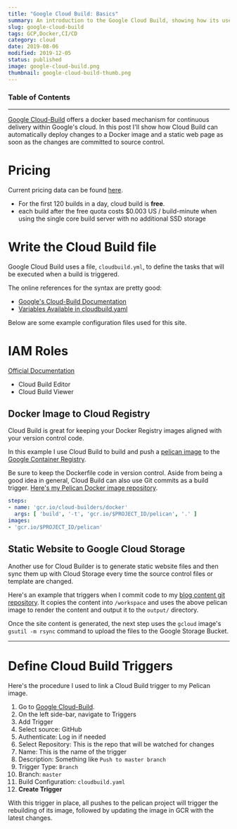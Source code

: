 ```yaml
---
title: "Google Cloud Build: Basics"
summary: An introduction to the Google Cloud Build, showing how its used for this site.
slug: google-cloud-build
tags: GCP,Docker,CI/CD
category: cloud
date: 2019-08-06
modified: 2019-12-05
status: published
image: google-cloud-build.png
thumbnail: google-cloud-build-thumb.png
---
```


### Table of Contents

---

[Google Cloud-Build](https://console.cloud.google.com/cloud-build)
offers a docker based mechanism for continuous delivery within Google's
cloud. In this post I'll show how Cloud Build can automatically deploy changes
to a Docker image and a static web page as soon as the changes are committed to
source control.



# Pricing

Current pricing data can be found [here](https://cloud.google.com/cloud-build/pricing).

- For the first 120 builds in a day, cloud build is **free**.
- each build after the free quota costs $0.003 US / build-minute when using the
  single core build server with no additional SSD storage


# Write the Cloud Build file

Google Cloud Build uses a file, `cloudbuild.yml`, to define the tasks that will
be executed when a build is triggered.

The online references for the syntax are pretty good:

- [Google's Cloud-Build Documentation](https://cloud.google.com/cloud-build/docs/build-config)
- [Variables Available in cloudbuild.yaml](https://cloud.google.com/cloud-build/docs/configuring-builds/substitute-variable-values)

Below are some example configuration files used for this site.

# IAM Roles

[Official Documentation](https://cloud.google.com/cloud-build/docs/securing-builds/configure-access-control)

- Cloud Build Editor
- Cloud Build Viewer

## Docker Image to Cloud Registry

Cloud Build is great for keeping your Docker Registry images aligned with your
version control code.

In this example I use Cloud Build to build and push a [pelican image](/docker-pelican-image)
to the [Google Container Registry](/google-container-registry).

Be sure to keep the Dockerfile code in version control. Aside from being a good
idea in general, Cloud Build can also use Git commits as a build trigger.
[Here's my Pelican Docker image repository](https://github.com/kylep/pelican).

```yaml
steps:
- name: 'gcr.io/cloud-builders/docker'
  args: [ 'build', '-t', 'gcr.io/$PROJECT_ID/pelican', '.' ]
images:
- 'gcr.io/$PROJECT_ID/pelican'
```


## Static Website to Google Cloud Storage

Another use for Cloud Builder is to generate static website files and then sync
them up with Cloud Storage every time the source control files or template are
changed.

Here's an example that triggers when I commit code to my
[blog content git repository](https://github.com/kylep/kyle.pericak.com). It
copies the content into `/workspace` and uses the above pelican image to render
the content and output it to the `output/` directory.

Once the site content is generated, the next step uses the `gcloud` image's
`gsutil -m rsync` command to upload the files to the Google Storage Bucket.


---

# Define Cloud Build Triggers

Here's the procedure I used to link a Cloud Build trigger to my Pelican image.

1. Go to [Google Cloud-Build](https://console.cloud.google.com/cloud-build).
1. On the left side-bar, navigate to Triggers
1. Add Trigger
1. Select source: GitHub
1. Authenticate: Log in if needed
1. Select Repository: This is the repo that will be watched for changes
1. Name: This is the name of the trigger
1. Description: Something like `Push to master branch`
1. Trigger Type: `Branch`
1. Branch: `master`
1. Build Configuration: `cloudbuild.yaml`
1. **Create Trigger**

With this trigger in place, all pushes to the pelican project will trigger the
rebuilding of its image, followed by updating the image in GCR with the latest
changes.
